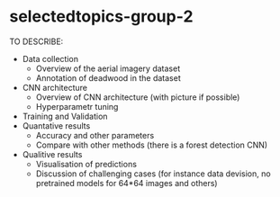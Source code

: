 # selectedtopics-group-2

TO DESCRIBE:
  - Data collection
    - Overview of the aerial imagery dataset
    - Annotation of deadwood in the dataset
  - CNN architecture 
    - Overview of CNN architecture (with picture if possible)
    - Hyperparametr tuning
  - Training and Validation
  - Quantative results
    - Accuracy and other parameters
    - Compare with other methods (there is a forest detection CNN)
  - Qualitive results
    - Visualisation of predictions 
    - Discussion of challenging cases (for instance data devision, no pretrained models for 64*64 images and others)
